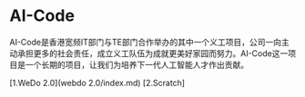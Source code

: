 # AI-Code

AI-Code是香港宽频IT部门与TE部门合作举办的其中一个义工项目，公司一向主动承担更多的社会责任，成立义工队伍为成就更美好家园而努力。AI-Code这一项目是一个长期的项目，让我们为培养下一代人工智能人才作出贡献。

[1.WeDo 2.0](webdo 2.0/index.md)
[2.Scratch]